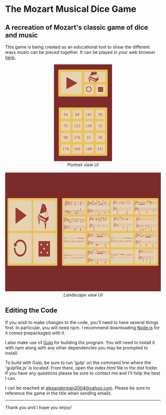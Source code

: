 # The Mozart Musical Dice Game
## A recreation of Mozart's classic game of dice and music

This game is being created as an educational tool to show the different ways music can be pieced together. It can be played in your web browser [here.](https://kenny-designs.github.io/mozartDiceGame/dist/)

  <p align="center">
    <img src="./app/img/mozartUI.jpg" width=188 height=313 />
    <br>
    <i>Portrait view UI</i>
    <br><br>
    <img src="./app/img/mozartUIHorizontal.png" width=683 height=384 />
    <br>
    <i>Landscape view UI</i>
  </p>

## Editing the Code
If you wish to make changes to the code, you'll need to have several things first. In particular, you will need npm. I recommend
downloading [Node.js](https://nodejs.org/en/) for it comes prepackaged with it.

I also make use of [Gulp](https://gulpjs.com/) for building the program. You will need to install it with npm along with any other
dependencies you may be prompted to install.

To build with Gulp, be sure to run 'gulp' on the command line where the 'gulpfile.js' is located. From there, open the index.html file in
the dist folder. If you have any questions please be sure to contact me and I'll help the best I can.

I can be reached at alexanderman2004@yahoo.com. Please be sure to reference the game in the title when sending emails.

---

Thank you and I hope you enjoy!
